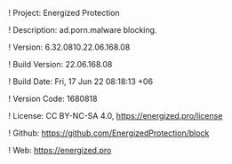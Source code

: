 ! Project: Energized Protection

! Description: ad.porn.malware blocking.

! Version: 6.32.0810.22.06.168.08

! Build Version: 22.06.168.08

! Build Date: Fri, 17 Jun 22 08:18:13 +06

! Version Code: 1680818

! License: CC BY-NC-SA 4.0, https://energized.pro/license

! Github: https://github.com/EnergizedProtection/block

! Web: https://energized.pro
